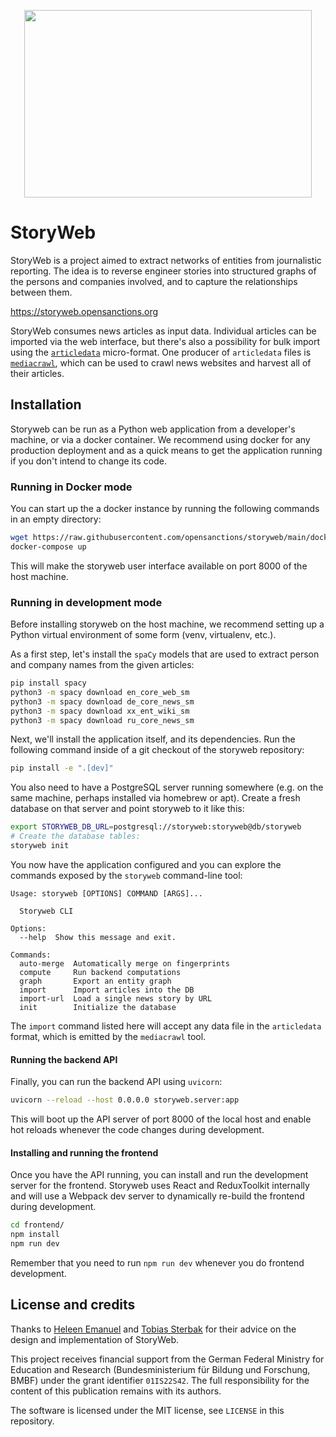 <p align="center">
  <img width="460" height="300" src="https://storyweb.opensanctions.org/scribble.png">
</p>

# StoryWeb

StoryWeb is a project aimed to extract networks of entities from journalistic reporting. The idea is to reverse engineer stories into structured graphs of the persons and companies involved, and to capture the relationships between them.

https://storyweb.opensanctions.org

StoryWeb consumes news articles as input data. Individual articles can be imported via the web interface, but there's also a possibility for bulk import using the [`articledata`](https://github.com/pudo/articledata) micro-format. One producer of `articledata` files is [`mediacrawl`](https://github.com/opensanctions/mediacrawl), which can be used to crawl news websites and harvest all of their articles.

## Installation

Storyweb can be run as a Python web application from a developer's machine, or via a docker container. We recommend using docker for any production deployment and as a quick means to get the application running if you don't intend to change its code.

### Running in Docker mode

You can start up the a docker instance by running the following commands in an empty directory:

```bash
wget https://raw.githubusercontent.com/opensanctions/storyweb/main/docker-compose.yml
docker-compose up
```

This will make the storyweb user interface available on port 8000 of the host machine.

### Running in development mode

Before installing storyweb on the host machine, we recommend setting up a Python virtual environment of some form (venv, virtualenv, etc.). 

As a first step, let's install the `spaCy` models that are used to extract person and company names from the given articles: 

```bash
pip install spacy
python3 -m spacy download en_core_web_sm
python3 -m spacy download de_core_news_sm
python3 -m spacy download xx_ent_wiki_sm
python3 -m spacy download ru_core_news_sm
```

Next, we'll install the application itself, and its dependencies. Run the following command inside of a git checkout of the storyweb repository:

```bash
pip install -e ".[dev]"
```

You also need to have a PostgreSQL server running somewhere (e.g. on the same machine, perhaps installed via homebrew or apt). Create a fresh database on that server and point storyweb to it like this: 

```bash
export STORYWEB_DB_URL=postgresql://storyweb:storyweb@db/storyweb
# Create the database tables:
storyweb init
```

You now have the application configured and you can explore the commands exposed by the `storyweb` command-line tool:

```
Usage: storyweb [OPTIONS] COMMAND [ARGS]...

  Storyweb CLI

Options:
  --help  Show this message and exit.

Commands:
  auto-merge  Automatically merge on fingerprints
  compute     Run backend computations
  graph       Export an entity graph
  import      Import articles into the DB
  import-url  Load a single news story by URL
  init        Initialize the database
```

The `import` command listed here will accept any data file in the `articledata` format, which is emitted by the `mediacrawl` tool.

#### Running the backend API

Finally, you can run the backend API using `uvicorn`:

```bash
uvicorn --reload --host 0.0.0.0 storyweb.server:app
```

This will boot up the API server of port 8000 of the local host and enable hot reloads whenever the code changes during development. 

#### Installing and running the frontend

Once you have the API running, you can install and run the development server for the frontend. Storyweb uses React and ReduxToolkit internally and will use a Webpack dev server to dynamically re-build the frontend during development.

```bash
cd frontend/
npm install 
npm run dev
```

Remember that you need to run `npm run dev` whenever you do frontend development.

## License and credits

Thanks to [Heleen Emanuel](https://twitter.com/heleenemanuel) and [Tobias Sterbak](https://tobiassterbak.com/) for their advice on the design and implementation of StoryWeb. 

This project receives financial support from the German Federal Ministry for Education and Research (Bundesministerium für Bildung und Forschung, BMBF) under the grant identifier `01IS22S42`. The full responsibility for the content of this publication remains with its authors.

The software is licensed under the MIT license, see `LICENSE` in this repository.